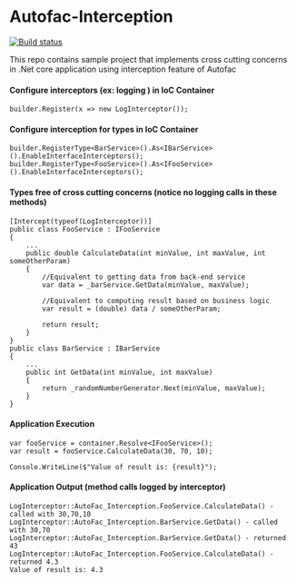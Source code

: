 # Autofac-Interception
[![Build status](https://ci.appveyor.com/api/projects/status/jo8dljw2xab0bfd0?svg=true)](https://ci.appveyor.com/project/patelhi/autofac-interception)

This repo contains sample project that implements cross cutting concerns in .Net core application using interception feature of Autofac

#### Configure interceptors (ex: logging ) in IoC Container
```
builder.Register(x => new LogInterceptor());
```

#### Configure interception for types in IoC Container
```
builder.RegisterType<BarService>().As<IBarService>().EnableInterfaceInterceptors();
builder.RegisterType<FooService>().As<IFooService>().EnableInterfaceInterceptors();
```

#### Types free of cross cutting concerns (notice no logging calls in these methods)
```
[Intercept(typeof(LogInterceptor))]
public class FooService : IFooService
{
    ...
    public double CalculateData(int minValue, int maxValue, int someOtherParam)
    {
        //Equivalent to getting data from back-end service
        var data = _barService.GetData(minValue, maxValue);

        //Equivalent to computing result based on business logic 
        var result = (double) data / someOtherParam;

        return result;
    }
}
public class BarService : IBarService
{
    ...
    public int GetData(int minValue, int maxValue)
    {
        return _randomNumberGenerator.Next(minValue, maxValue);
    }
}
```

#### Application Execution
```
var fooService = container.Resolve<IFooService>();
var result = fooService.CalculateData(30, 70, 10);

Console.WriteLine($"Value of result is: {result}");
```

#### Application Output (method calls logged by interceptor)
```
LogInterceptor::AutoFac_Interception.FooService.CalculateData() - called with 30,70,10
LogInterceptor::AutoFac_Interception.BarService.GetData() - called with 30,70
LogInterceptor::AutoFac_Interception.BarService.GetData() - returned 43
LogInterceptor::AutoFac_Interception.FooService.CalculateData() - returned 4.3
Value of result is: 4.3
```
